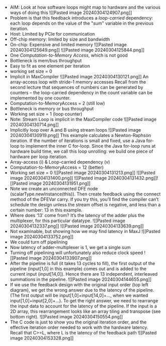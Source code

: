 - AIM: Look at how software loops might map to hardware and the various ways of doing this
![[Pasted image 20240304124907.png]]
- Problem is that this feedback introduces a *loop-carried* dependency: each loop depends on the value of the "sum" variable in the previous iteration.
- Host: Limited by PCIe for communication
- Off-chip memory: limited by size and bandwidth
- On-chip: Expensive and limited memory
![[Pasted image 20240304125649.png]]
![[Pasted image 20240304125844.png]]
- One *Computation-to-Memory Access*, which is not good
- Bottleneck is mem/bus throughput
- Easy to fit as one element per iteration
- working set size = 0
- Implicit in MaxCompiler
![[Pasted image 20240304130121.png]]
An array-access loop with stride-1 memory accesses Recall from the second lecture that sequences of numbers can be generated by counters – the loop-carried dependency in the count variable can be implemented by one counter. 
- Computation-to-MemoryAccess = 2 (still low) 
- Bottleneck is memory or bus throughput 
- Working set size = 1 (loop counter) 
- Note: Stream Loop is implicit in the MaxCompiler code
![[Pasted image 20240304130714.png]]
- Implicitly loop over A and B using stream loops
![[Pasted image 20240304130919.png]]
This example calculates a Newton-Raphson iteration. If the number of iterations is small and fixed, use a Java for-loop to implement the inner C for-loop. Since the Java for-loop runs at hardware build time, we call this loop unrolling: we build one piece of hardware per loop iteration.
- Array-access (i) & Loop-carried dependency (v) 
- Computation-to-MemoryAccess = 12 (better) 
- Working set size = 0
![[Pasted image 20240304131213.png]]
![[Pasted image 20240304131400.png]]
![[Pasted image 20240304131432.png]]![[Pasted image 20240304131951.png]]
- Note we create an unconnected DFE node (scalarType.newInstance(this)). Then create feedback using the connect method of the DFEVar carry. If you try this, you’ll find the compiler can’t schedule the design unless the stream offset is negative, and less than a certain number: 13 in this example. 
- Where does ‘13’ come from? It’s the latency of the adder plus the multiplexer, for this particular datatype.
![[Pasted image 20240304132337.png]]
![[Pasted image 20240304133639.png]]
- Not examinable, but showing how we may find latency in MaxJ
![[Pasted image 20240304133752.png]]
- We could turn off pipelining
- Now latency of adder-multiplexer is 1, we get a single sum
- Turning off pipelining will unfortunately also reduce clock speed
![[Pasted image 20240304133907.png]]
- After the pipeline is full (it takes 13 cycles to fill), the first output of the pipeline (input\[1,0\] in this example) comes out and is added to the current input (input\[14,0\]). Hence there are 13 independent, interleaved summations in the pipeline.
![[Pasted image 20240304144655.png]]
- If we use the feedback design with the original input order (top left diagram), we get the wrong answer due to the latency of the pipeline. (The first output will be input\[1,0]+input\[14,0]+…, when we wanted input\[1,0]+input\[2,0]+…). To get the right answer, we need to rearrange the input data to account for the latency of the pipeline. If the input is a 2D array, this rearrangement looks like an array tiling and transpose (see bottom right).
![[Pasted image 20240304150554.png]]
- The C code is just to show you the original iteration order, and the effective iteration order needed to work with the hardware latency. Recall that C>=L, where L is the latency of the feedback path
![[Pasted image 20240304153328.png]]
